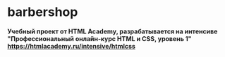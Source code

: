 # barbershop

**Учебный проект от HTML Academy, разрабатывается на интенсиве "Профессиональный онлайн‑курс HTML и CSS, уровень 1" https://htmlacademy.ru/intensive/htmlcss**
